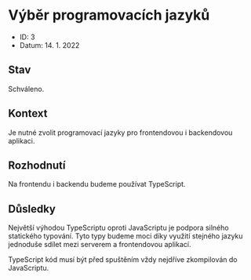 # Výběr programovacích jazyků

- ID: 3
- Datum: 14. 1. 2022

## Stav

Schváleno.

## Kontext

Je nutné zvolit programovací jazyky pro frontendovou i backendovou aplikaci.

## Rozhodnutí

Na frontendu i backendu budeme používat TypeScript.

## Důsledky

Největší výhodou TypeScriptu oproti JavaScriptu je podpora silného statického typování. Tyto typy budeme moci díky využití stejného jazyku jednoduše sdílet mezi serverem a frontendovou aplikací.

TypeScript kód musí být před spuštěním vždy nejdříve zkompilován do JavaScriptu.
